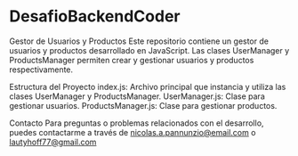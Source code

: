 # DesafioBackendCoder


Gestor de Usuarios y Productos
Este repositorio contiene un gestor de usuarios y productos desarrollado en JavaScript. Las clases UserManager y ProductsManager permiten crear y gestionar usuarios y productos respectivamente.

Estructura del Proyecto
index.js: Archivo principal que instancia y utiliza las clases UserManager y ProductsManager.
UserManager.js: Clase para gestionar usuarios.
ProductsManager.js: Clase para gestionar productos.

Contacto
Para preguntas o problemas relacionados con el desarrollo, puedes contactarme a través de nicolas.a.pannunzio@email.com o lautyhoff77@gmail.com

